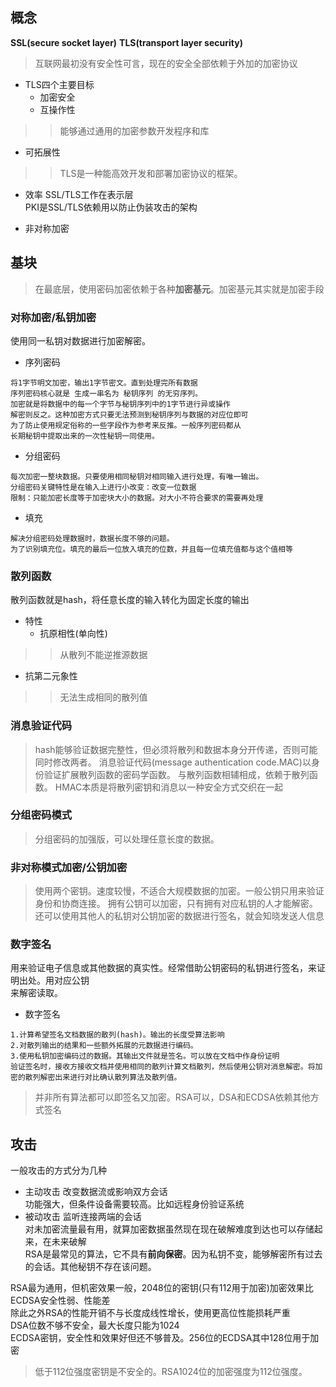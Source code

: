## 概念
**SSL(secure socket layer)**
**TLS(transport layer security)**
> 互联网最初没有安全性可言，现在的安全全部依赖于外加的加密协议
- TLS四个主要目标
  - 加密安全 
  - 互操作性
>> 能够通过通用的加密参数开发程序和库
  - 可拓展性
>> TLS是一种能高效开发和部署加密协议的框架。
  - 效率
SSL/TLS工作在表示层<br>
PKI是SSL/TLS依赖用以防止伪装攻击的架构<br>

- 非对称加密

## 基块
> 在最底层，使用密码加密依赖于各种**加密基元**。加密基元其实就是加密手段
### 对称加密/私钥加密
使用同一私钥对数据进行加密解密。
- 序列密码
```
将1字节明文加密，输出1字节密文。直到处理完所有数据
序列密码核心就是 生成一串名为 秘钥序列 的无穷序列。
加密就是将数据中的每一个字节与秘钥序列中的1字节进行异或操作
解密则反之。这种加密方式只要无法预测到秘钥序列与数据的对应位即可
为了防止使用规定俗称的一些字段作为参考来反推。一般序列密码都从
长期秘钥中提取出来的一次性秘钥一同使用。
```
- 分组密码
```
每次加密一整块数据。只要使用相同秘钥对相同输入进行处理，有唯一输出。
分组密码关键特性是在输入上进行小改变：改变一位数据
限制：只能加密长度等于加密块大小的数据。对大小不符合要求的需要再处理
```
- 填充
```
解决分组密码处理数据时，数据长度不够的问题。
为了识别填充位。填充的最后一位放入填充的位数，并且每一位填充值都与这个值相等
```
### 散列函数
散列函数就是hash，将任意长度的输入转化为固定长度的输出
- 特性
  - 抗原相性(单向性)
>> 从散列不能逆推源数据
  - 抗第二元象性
>> 无法生成相同的散列值
### 消息验证代码
> hash能够验证数据完整性，但必须将散列和数据本身分开传递，否则可能同时修改两者。
消息验证代码(message authentication code.MAC)以身份验证扩展散列函数的密码学函数。
与散列函数相辅相成，依赖于散列函数。
HMAC本质是将散列密钥和消息以一种安全方式交织在一起
### 分组密码模式
> 分组密码的加强版，可以处理任意长度的数据。
### 非对称模式加密/公钥加密
> 使用两个密钥。速度较慢，不适合大规模数据的加密。一般公钥只用来验证身份和协商连接。
拥有公钥可以加密，只有拥有对应私钥的人才能解密。还可以使用其他人的私钥对公钥加密的数据进行签名，就会知晓发送人信息
### 数字签名
用来验证电子信息或其他数据的真实性。经常借助公钥密码的私钥进行签名，来证明出处。用对应公钥<br>
来解密读取。
- 数字签名
```
1.计算希望签名文档数据的散列(hash)。输出的长度受算法影响
2.对散列输出的结果和一些额外拓展的元数据进行编码。
3.使用私钥加密编码过的数据。其输出文件就是签名。可以放在文档中作身份证明
验证签名时，接收方接收文档并使用相同的散列计算文档散列，然后使用公钥对消息解密。将加密的散列解密出来进行对比确认散列算法及散列值。
```
> 并非所有算法都可以即签名又加密。RSA可以，DSA和ECDSA依赖其他方式签名

## 攻击
一般攻击的方式分为几种
- 主动攻击
改变数据流或影响双方会话<br>
功能强大，但条件设备需要较高。比如远程身份验证系统
- 被动攻击
监听连接两端的会话<br>
对未加密流量最有用，就算加密数据虽然现在现在破解难度到达也可以存储起来，在未来破解<br>
RSA是最常见的算法，它不具有**前向保密**。因为私钥不变，能够解密所有过去的会话。其他秘钥不存在该问题。

RSA最为通用，但机密效果一般，2048位的密钥(只有112用于加密)加密效果比ECDSA安全性弱、性能差<br>
除此之外RSA的性能开销不与长度成线性增长，使用更高位性能损耗严重<br>
DSA位数不够不安全，最大长度只能为1024<br>
ECDSA密钥，安全性和效果好但还不够普及。256位的ECDSA其中128位用于加密<br>
> 低于112位强度密钥是不安全的。RSA1024位的加密强度为112位强度。
